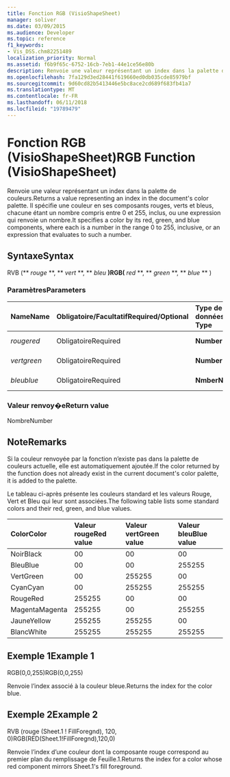 ```yaml
---
title: Fonction RGB (VisioShapeSheet)
manager: soliver
ms.date: 03/09/2015
ms.audience: Developer
ms.topic: reference
f1_keywords:
- Vis_DSS.chm82251489
localization_priority: Normal
ms.assetid: f6b9f65c-6752-16cb-7eb1-44e1ce56e80b
description: Renvoie une valeur représentant un index dans la palette de couleurs. Il spécifie une couleur en ses composants rouges, verts et bleus, chacune étant un nombre compris entre 0 et 255, inclus, ou une expression qui renvoie un nombre.
ms.openlocfilehash: 7fa129d3ed28441f619660ed0db035cde85979bf
ms.sourcegitcommit: 9d60cd82b5413446e5bc8ace2cd689f683fb41a7
ms.translationtype: MT
ms.contentlocale: fr-FR
ms.lasthandoff: 06/11/2018
ms.locfileid: "19789479"
---
```

# <a name="rgb-function-visioshapesheet"></a><span data-ttu-id="24638-104">Fonction RGB (VisioShapeSheet)</span><span class="sxs-lookup"><span data-stu-id="24638-104">RGB Function (VisioShapeSheet)</span></span>

<span data-ttu-id="24638-105">Renvoie une valeur représentant un index dans la palette de couleurs.</span><span class="sxs-lookup"><span data-stu-id="24638-105">Returns a value representing an index in the document's color palette.</span></span> <span data-ttu-id="24638-106">Il spécifie une couleur en ses composants rouges, verts et bleus, chacune étant un nombre compris entre 0 et 255, inclus, ou une expression qui renvoie un nombre.</span><span class="sxs-lookup"><span data-stu-id="24638-106">It specifies a color by its red, green, and blue components, where each is a number in the range 0 to 255, inclusive, or an expression that evaluates to such a number.</span></span> 
  
## <a name="syntax"></a><span data-ttu-id="24638-107">Syntaxe</span><span class="sxs-lookup"><span data-stu-id="24638-107">Syntax</span></span>

<span data-ttu-id="24638-108">RVB (** *rouge* **, ** *vert* **, ** *bleu* **)</span><span class="sxs-lookup"><span data-stu-id="24638-108">RGB(** *red* **, ** *green* **, ** *blue* ** )</span></span> 
  
### <a name="parameters"></a><span data-ttu-id="24638-109">Paramètres</span><span class="sxs-lookup"><span data-stu-id="24638-109">Parameters</span></span>

|<span data-ttu-id="24638-110">**Name**</span><span class="sxs-lookup"><span data-stu-id="24638-110">**Name**</span></span>|<span data-ttu-id="24638-111">**Obligatoire/Facultatif**</span><span class="sxs-lookup"><span data-stu-id="24638-111">**Required/Optional**</span></span>|<span data-ttu-id="24638-112">**Type de données**</span><span class="sxs-lookup"><span data-stu-id="24638-112">**Data Type**</span></span>|<span data-ttu-id="24638-113">**Description**</span><span class="sxs-lookup"><span data-stu-id="24638-113">**Description**</span></span>|
|:-----|:-----|:-----|:-----|
| <span data-ttu-id="24638-114">_rouge_</span><span class="sxs-lookup"><span data-stu-id="24638-114">_red_</span></span> <br/> |<span data-ttu-id="24638-115">Obligatoire</span><span class="sxs-lookup"><span data-stu-id="24638-115">Required</span></span>  <br/> |<span data-ttu-id="24638-116">**Number**</span><span class="sxs-lookup"><span data-stu-id="24638-116">**Number**</span></span> <br/> |<span data-ttu-id="24638-117">Composante rouge</span><span class="sxs-lookup"><span data-stu-id="24638-117">The red component.</span></span>  <br/> |
| <span data-ttu-id="24638-118">_vert_</span><span class="sxs-lookup"><span data-stu-id="24638-118">_green_</span></span> <br/> |<span data-ttu-id="24638-119">Obligatoire</span><span class="sxs-lookup"><span data-stu-id="24638-119">Required</span></span>  <br/> |<span data-ttu-id="24638-120">**Number**</span><span class="sxs-lookup"><span data-stu-id="24638-120">**Number**</span></span> <br/> |<span data-ttu-id="24638-121">Composante vert</span><span class="sxs-lookup"><span data-stu-id="24638-121">The green component.</span></span>  <br/> |
| <span data-ttu-id="24638-122">_bleu_</span><span class="sxs-lookup"><span data-stu-id="24638-122">_blue_</span></span> <br/> |<span data-ttu-id="24638-123">Obligatoire</span><span class="sxs-lookup"><span data-stu-id="24638-123">Required</span></span>  <br/> |<span data-ttu-id="24638-124">**Nmber**</span><span class="sxs-lookup"><span data-stu-id="24638-124">**Nmber**</span></span> <br/> |<span data-ttu-id="24638-125">Composante bleu</span><span class="sxs-lookup"><span data-stu-id="24638-125">The blue component.</span></span>  <br/> |
   
### <a name="return-value"></a><span data-ttu-id="24638-126">Valeur renvoy�e</span><span class="sxs-lookup"><span data-stu-id="24638-126">Return value</span></span>

<span data-ttu-id="24638-127">Nombre</span><span class="sxs-lookup"><span data-stu-id="24638-127">Number</span></span>
  
## <a name="remarks"></a><span data-ttu-id="24638-128">Note</span><span class="sxs-lookup"><span data-stu-id="24638-128">Remarks</span></span>

<span data-ttu-id="24638-129">Si la couleur renvoyée par la fonction n’existe pas dans la palette de couleurs actuelle, elle est automatiquement ajoutée.</span><span class="sxs-lookup"><span data-stu-id="24638-129">If the color returned by the function does not already exist in the current document's color palette, it is added to the palette.</span></span>
  
<span data-ttu-id="24638-130">Le tableau ci-après présente les couleurs standard et les valeurs Rouge, Vert et Bleu qui leur sont associées.</span><span class="sxs-lookup"><span data-stu-id="24638-130">The following table lists some standard colors and their red, green, and blue values.</span></span>
  
|<span data-ttu-id="24638-131">**Color**</span><span class="sxs-lookup"><span data-stu-id="24638-131">**Color**</span></span>|<span data-ttu-id="24638-132">**Valeur rouge**</span><span class="sxs-lookup"><span data-stu-id="24638-132">**Red value**</span></span>|<span data-ttu-id="24638-133">**Valeur vert**</span><span class="sxs-lookup"><span data-stu-id="24638-133">**Green value**</span></span>|<span data-ttu-id="24638-134">**Valeur bleu**</span><span class="sxs-lookup"><span data-stu-id="24638-134">**Blue value**</span></span>|
|:-----|:-----|:-----|:-----|
|<span data-ttu-id="24638-135">Noir</span><span class="sxs-lookup"><span data-stu-id="24638-135">Black</span></span>  <br/> |<span data-ttu-id="24638-136">0</span><span class="sxs-lookup"><span data-stu-id="24638-136">0</span></span>  <br/> |<span data-ttu-id="24638-137">0</span><span class="sxs-lookup"><span data-stu-id="24638-137">0</span></span>  <br/> |<span data-ttu-id="24638-138">0</span><span class="sxs-lookup"><span data-stu-id="24638-138">0</span></span>  <br/> |
|<span data-ttu-id="24638-139">Bleu</span><span class="sxs-lookup"><span data-stu-id="24638-139">Blue</span></span>  <br/> |<span data-ttu-id="24638-140">0</span><span class="sxs-lookup"><span data-stu-id="24638-140">0</span></span>  <br/> |<span data-ttu-id="24638-141">0</span><span class="sxs-lookup"><span data-stu-id="24638-141">0</span></span>  <br/> |<span data-ttu-id="24638-142">255</span><span class="sxs-lookup"><span data-stu-id="24638-142">255</span></span>  <br/> |
|<span data-ttu-id="24638-143">Vert</span><span class="sxs-lookup"><span data-stu-id="24638-143">Green</span></span>  <br/> |<span data-ttu-id="24638-144">0</span><span class="sxs-lookup"><span data-stu-id="24638-144">0</span></span>  <br/> |<span data-ttu-id="24638-145">255</span><span class="sxs-lookup"><span data-stu-id="24638-145">255</span></span>  <br/> |<span data-ttu-id="24638-146">0</span><span class="sxs-lookup"><span data-stu-id="24638-146">0</span></span>  <br/> |
|<span data-ttu-id="24638-147">Cyan</span><span class="sxs-lookup"><span data-stu-id="24638-147">Cyan</span></span>  <br/> |<span data-ttu-id="24638-148">0</span><span class="sxs-lookup"><span data-stu-id="24638-148">0</span></span>  <br/> |<span data-ttu-id="24638-149">255</span><span class="sxs-lookup"><span data-stu-id="24638-149">255</span></span>  <br/> |<span data-ttu-id="24638-150">255</span><span class="sxs-lookup"><span data-stu-id="24638-150">255</span></span>  <br/> |
|<span data-ttu-id="24638-151">Rouge</span><span class="sxs-lookup"><span data-stu-id="24638-151">Red</span></span>  <br/> |<span data-ttu-id="24638-152">255</span><span class="sxs-lookup"><span data-stu-id="24638-152">255</span></span>  <br/> |<span data-ttu-id="24638-153">0</span><span class="sxs-lookup"><span data-stu-id="24638-153">0</span></span>  <br/> |<span data-ttu-id="24638-154">0</span><span class="sxs-lookup"><span data-stu-id="24638-154">0</span></span>  <br/> |
|<span data-ttu-id="24638-155">Magenta</span><span class="sxs-lookup"><span data-stu-id="24638-155">Magenta</span></span>  <br/> |<span data-ttu-id="24638-156">255</span><span class="sxs-lookup"><span data-stu-id="24638-156">255</span></span>  <br/> |<span data-ttu-id="24638-157">0</span><span class="sxs-lookup"><span data-stu-id="24638-157">0</span></span>  <br/> |<span data-ttu-id="24638-158">255</span><span class="sxs-lookup"><span data-stu-id="24638-158">255</span></span>  <br/> |
|<span data-ttu-id="24638-159">Jaune</span><span class="sxs-lookup"><span data-stu-id="24638-159">Yellow</span></span>  <br/> |<span data-ttu-id="24638-160">255</span><span class="sxs-lookup"><span data-stu-id="24638-160">255</span></span>  <br/> |<span data-ttu-id="24638-161">255</span><span class="sxs-lookup"><span data-stu-id="24638-161">255</span></span>  <br/> |<span data-ttu-id="24638-162">0</span><span class="sxs-lookup"><span data-stu-id="24638-162">0</span></span>  <br/> |
|<span data-ttu-id="24638-163">Blanc</span><span class="sxs-lookup"><span data-stu-id="24638-163">White</span></span>  <br/> |<span data-ttu-id="24638-164">255</span><span class="sxs-lookup"><span data-stu-id="24638-164">255</span></span>  <br/> |<span data-ttu-id="24638-165">255</span><span class="sxs-lookup"><span data-stu-id="24638-165">255</span></span>  <br/> |<span data-ttu-id="24638-166">255</span><span class="sxs-lookup"><span data-stu-id="24638-166">255</span></span>  <br/> |
   
## <a name="example-1"></a><span data-ttu-id="24638-167">Exemple 1</span><span class="sxs-lookup"><span data-stu-id="24638-167">Example 1</span></span>

<span data-ttu-id="24638-168">RGB(0,0,255)</span><span class="sxs-lookup"><span data-stu-id="24638-168">RGB(0,0,255)</span></span>
  
<span data-ttu-id="24638-169">Renvoie l’index associé à la couleur bleue.</span><span class="sxs-lookup"><span data-stu-id="24638-169">Returns the index for the color blue.</span></span>
  
## <a name="example-2"></a><span data-ttu-id="24638-170">Exemple 2</span><span class="sxs-lookup"><span data-stu-id="24638-170">Example 2</span></span>

<span data-ttu-id="24638-171">RVB (rouge (Sheet.1 ! FillForegnd), 120, 0)</span><span class="sxs-lookup"><span data-stu-id="24638-171">RGB(RED(Sheet.1!FillForegnd),120,0)</span></span>
  
<span data-ttu-id="24638-172">Renvoie l’index d’une couleur dont la composante rouge correspond au premier plan du remplissage de Feuille.1.</span><span class="sxs-lookup"><span data-stu-id="24638-172">Returns the index for a color whose red component mirrors Sheet.1's fill foreground.</span></span>
  

